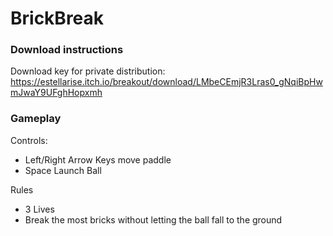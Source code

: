 # BrickBreak

### Download instructions
Download key for private distribution: 
https://estellarise.itch.io/breakout/download/LMbeCEmjR3Lras0_gNqiBpHwmJwaY9UFghHopxmh

### Gameplay
Controls: 
- Left/Right Arrow Keys move paddle
- Space Launch Ball

Rules
- 3 Lives
- Break the most bricks without letting the ball fall to the ground
